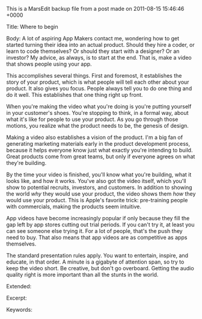 This is a MarsEdit backup file from a post made on 2011-08-15 15:46:46 +0000

Title:
Where to begin

Body:
A lot of aspiring App Makers contact me, wondering how to get started turning their idea into an actual product. Should they hire a coder, or learn to code themselves? Or should they start with a designer? Or an investor? My advice, as always, is to start at the end. That is, make a video that shows people using your app.

This accomplishes several things. First and foremost, it establishes the story of your product, which is what people will tell each other about your product. It also gives you focus. People always tell you to do one thing and do it well. This establishes that one thing right up front.

When you're making the video what you're doing is you're putting yourself in your customer's shoes. You're stopping to think, in a formal way, about what it's like for people to use your product. As you go through those motions, you realize what the product needs to be, the genesis of design.

Making a video also establishes a vision of the product. I'm a big fan of generating marketing materials early in the product development process, because it helps everyone know just what exactly you're intending to build. Great products come from great teams, but only if everyone agrees on what they're building.

By the time your video is finished, you'll know what you're building, what it looks like, and how it works. You've also got the video itself, which you'll show to potential recruits, investors, and customers. In addition to showing the world <em>why</em> they would use your product, the video shows them <em>how</em> they would use your product. This is Apple's favorite trick: pre-training people with commercials, making the products seem intuitive.

App videos have become increasingly popular if only because they fill the gap left by app stores cutting out trial periods. If you can't try it, at least you can see someone else trying it. For a lot of people, that's the push they need to buy.  That also means that app videos are as competitive as apps themselves.

The standard presentation rules apply. You want to entertain, inspire, and educate, in that order. A minute is a gigabyte of attention span, so try to keep the video short. Be creative, but don't go overboard. Getting the audio quality right is more important than all the stunts in the world.

Extended:


Excerpt:


Keywords:
